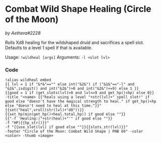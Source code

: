 # Combat Wild Shape Healing (Circle of the Moon)
*by Aethera#2228*

Rolls Xd8 healing for the wildshaped druid and sacrifices a spell slot. Defaults to a level 1 spell if that is available.

Usage:        `!wildheal [args]`
Arguments:    `-l <slot lvl>`

### Code
```  
!alias wildheal embed
{{ lvl = 1 if "&*&"=="" else int("&2&") if ("&1&"=="-l" and "&2&".isdigit() and int("&2&")>0 and int("&2&")<=9) else 1 }}
{{good = 1 if (get_slots(lvl)>0 and lvl<=9 and get_hp()<hp) else 0}}
-title "<name> {{"heals using a level "+str(lvl)+" spell slot!" if good else "doesn't have the magical strength to heal." if get_hp()<hp else "doesn't need to heal at this time."}}"
{{set("heal",vroll(str(lvl)+"d8"))}}
{{set_hp(min(get_hp()+heal.total,hp)) if good else ""}}
{{"-f 'Healing:|"+str(heal)+"'" if good else ""}}
-f "HP|{{hp_str()}}"
-f "{{use_slot(lvl) if good else ""}}{{slots_str(lvl)}}"
-footer "Circle of the Moon: Combat Wild Shape | PHB 69" -color <color> -thumb <image>
```

